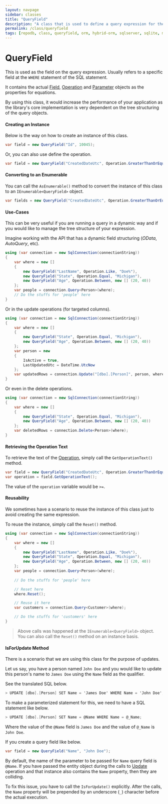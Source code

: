 ```yaml
---
layout: navpage
sidebar: classes
title: "QueryField"
description: "A class that is used to define a query expression for the SQL statement. You can define the name, operation and the value of the target expression."
permalink: /class/queryfield
tags: [repodb, class, queryfield, orm, hybrid-orm, sqlserver, sqlite, mysql, postgresql]
---
```


# QueryField

This is used as the field on the query expression. Usually refers to a specific field at the `WHERE` statement of the SQL statement.

It contains the actual [Field](/class/field), [Operation](/enumeration/operation) and [Parameter](/class/parameter) objects as the properties for equations.

By using this class, it would increase the performance of your application as the library's core implementation is very dependent on the tree structuring of the query objects.

#### Creating an Instance

Below is the way on how to create an instance of this class.

```csharp
var field = new QueryField("Id", 10045);
```

Or, you can also use define the operation.

```csharp
var field = new QueryField("CreatedDateUtc", Operation.GreaterThanOrEqual, DateTime.UtcNow.Date.AddDays(-1));
```

#### Converting to an Enumerable

You can call the `AsEnumerable()` method to convert the instance of this class to an `IEnumerable<QueryField>` object.

```csharp
var fields = new QueryField("CreatedDateUtc", Operation.GreaterThanOrEqual, DateTime.UtcNow.Date.AddDays(-1)).AsEnumerable();
```

#### Use-Cases

This can be very useful if you are running a query in a dynamic way and if you would like to manage the tree structure of your expression.

Imagine working with the API that has a dynamic field structuring (*OData*, *AutoQuery*, etc).

```csharp
using (var connection = new SqlConnection(connectionString))
{
    var where = new []
    {
        new QueryField("LastName", Operation.Like, "Doe%"),
        new QueryField("State", Operation.Equal, "Michigan"),
        new QueryField("Age", Operation.Between, new [] (20, 40))
    };
    var people = connection.Query<Person>(where);
    // Do the stuffs for 'people' here
}
```

Or in the update operations (for targeted columns).

```csharp
using (var connection = new SqlConnection(connectionString))
{
    var where = new []
    {
        new QueryField("State", Operation.Equal, "Michigan"),
        new QueryField("Age", Operation.Between, new [] (20, 40))
    };
    var person = new
    {
        IsActive = true,
        LastUpdatedUtc = DateTime.UtcNow
    };
    var updatedRows = connection.Update("[dbo].[Person]", person, where);
}
```

Or even in the delete operations.

```csharp
using (var connection = new SqlConnection(connectionString))
{
    var where = new []
    {
        new QueryField("State", Operation.Equal, "Michigan"),
        new QueryField("Age", Operation.Between, new [] (20, 40))
    };
    var deletedRows = connection.Delete<Person>(where);
}
```

#### Retrieving the Operation Text

To retrieve the text of the [Operation](/enumeration/operation), simply call the `GetOperationText()` method.

```csharp
var field = new QueryField("CreatedDateUtc", Operation.GreaterThanOrEqual, DateTime.UtcNow.Date.AddDays(-1));
var operation = field.GetOperationText();
```

The value of the `operation` variable would be `>=`.

#### Reusability

We sometimes have a scenario to reuse the instance of this class just to avoid creating the same expression.

To reuse the instance, simply call the `Reset()` method.

```csharp
using (var connection = new SqlConnection(connectionString))
{
    var where = new []
    {
        new QueryField("LastName", Operation.Like, "Doe%"),
        new QueryField("State", Operation.Equal, "Michigan"),
        new QueryField("Age", Operation.Between, new [] (20, 40))
    };
    var people = connection.Query<Person>(where);
    
    // Do the stuffs for 'people' here

    // Reset here
    where.Reset();

    // Reuse it here
    var customers = connection.Query<Customer>(where);

    // Do the stuffs for 'customers' here
}
```

> Above calls was happened at the `IEnumerable<QueryField>` object. You can also call the `Reset()` method on an instance basis.

#### IsForUpdate Method

There is a scenario that we are using this class for the purpose of updates.

Let us say, you have a person named `John Doe` and you would like to update this person's name to `James Doe` using the `Name` field as the qualifier.

See the translated SQL below.

```csharp
> UPDATE [dbo].[Person] SET Name = 'James Doe' WHERE Name = 'John Doe';
```

To make a parameterized statement for this, we need to have a SQL statement like below.

```csharp
> UPDATE [dbo].[Person] SET Name = @Name WHERE Name = @_Name;
```

Where the value of the `@Name` field is `James Doe` and the value of `@_Name` is `John Doe`.

If you create a query field like below.

```csharp
var field = new QueryField("Name", "John Doe");
```

By default, the name of the parameter to be passed for `Name` query field is `@Name`. If you have passed the entity object during the calls to [Update](/operation/update) operation and that instance also contains the `Name` property, then they are colliding.

To fix this issue, you have to call the `IsForUpdate()` explicitly. After the calls, the `Name` property will be prepended by an underscore (`_`) character before the actual execution.
